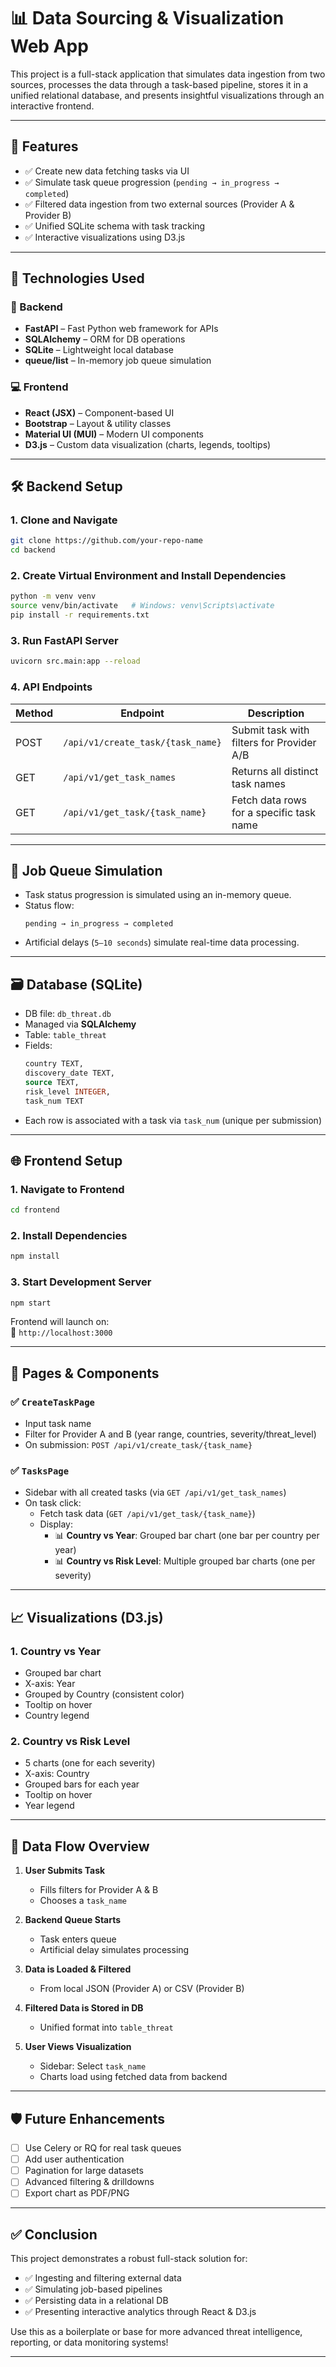 # 📊 Data Sourcing & Visualization Web App

This project is a full-stack application that simulates data ingestion from two sources, processes the data through a task-based pipeline, stores it in a unified relational database, and presents insightful visualizations through an interactive frontend.

---

## 🚀 Features

- ✅ Create new data fetching tasks via UI  
- ✅ Simulate task queue progression (`pending → in_progress → completed`)  
- ✅ Filtered data ingestion from two external sources (Provider A & Provider B)  
- ✅ Unified SQLite schema with task tracking  
- ✅ Interactive visualizations using D3.js  

---

## 🧰 Technologies Used

### 🔧 Backend
- **FastAPI** – Fast Python web framework for APIs  
- **SQLAlchemy** – ORM for DB operations  
- **SQLite** – Lightweight local database  
- **queue/list** – In-memory job queue simulation  

### 💻 Frontend
- **React (JSX)** – Component-based UI  
- **Bootstrap** – Layout & utility classes  
- **Material UI (MUI)** – Modern UI components  
- **D3.js** – Custom data visualization (charts, legends, tooltips)  

---

## 🛠️ Backend Setup

### 1. Clone and Navigate

```bash
git clone https://github.com/your-repo-name
cd backend
```

### 2. Create Virtual Environment and Install Dependencies

```bash
python -m venv venv
source venv/bin/activate   # Windows: venv\Scripts\activate
pip install -r requirements.txt
```

### 3. Run FastAPI Server

```bash
uvicorn src.main:app --reload
```

### 4. API Endpoints

| Method | Endpoint                          | Description                                  |
|--------|-----------------------------------|----------------------------------------------|
| POST   | `/api/v1/create_task/{task_name}` | Submit task with filters for Provider A/B    |
| GET    | `/api/v1/get_task_names`          | Returns all distinct task names              |
| GET    | `/api/v1/get_task/{task_name}`    | Fetch data rows for a specific task name     |

---

## 🧪 Job Queue Simulation

- Task status progression is simulated using an in-memory queue.  
- Status flow:
  ```
  pending → in_progress → completed
  ```
- Artificial delays (`5–10 seconds`) simulate real-time data processing.

---

## 🗃️ Database (SQLite)

- DB file: `db_threat.db`  
- Managed via **SQLAlchemy**  
- Table: `table_threat`  
- Fields:
  ```sql
  country TEXT,
  discovery_date TEXT,
  source TEXT,
  risk_level INTEGER,
  task_num TEXT
  ```
- Each row is associated with a task via `task_num` (unique per submission)

---

## 🌐 Frontend Setup

### 1. Navigate to Frontend

```bash
cd frontend
```

### 2. Install Dependencies

```bash
npm install
```

### 3. Start Development Server

```bash
npm start
```

Frontend will launch on:  
📍 `http://localhost:3000`

---

## 📄 Pages & Components

### ✅ `CreateTaskPage`
- Input task name  
- Filter for Provider A and B (year range, countries, severity/threat_level)  
- On submission: `POST /api/v1/create_task/{task_name}`

### ✅ `TasksPage`
- Sidebar with all created tasks (via `GET /api/v1/get_task_names`)  
- On task click:
  - Fetch task data (`GET /api/v1/get_task/{task_name}`)  
  - Display:
    - 📊 **Country vs Year**: Grouped bar chart (one bar per country per year)  
    - 📊 **Country vs Risk Level**: Multiple grouped bar charts (one per severity)  

---

## 📈 Visualizations (D3.js)

### 1. Country vs Year
- Grouped bar chart  
- X-axis: Year  
- Grouped by Country (consistent color)  
- Tooltip on hover  
- Country legend  

### 2. Country vs Risk Level
- 5 charts (one for each severity)  
- X-axis: Country  
- Grouped bars for each year  
- Tooltip on hover  
- Year legend  

---

## 🔄 Data Flow Overview

1. **User Submits Task**  
   - Fills filters for Provider A & B  
   - Chooses a `task_name`

2. **Backend Queue Starts**  
   - Task enters queue  
   - Artificial delay simulates processing

3. **Data is Loaded & Filtered**  
   - From local JSON (Provider A) or CSV (Provider B)

4. **Filtered Data is Stored in DB**  
   - Unified format into `table_threat`

5. **User Views Visualization**  
   - Sidebar: Select `task_name`  
   - Charts load using fetched data from backend

---

## 🛡 Future Enhancements

- [ ] Use Celery or RQ for real task queues  
- [ ] Add user authentication  
- [ ] Pagination for large datasets  
- [ ] Advanced filtering & drilldowns  
- [ ] Export chart as PDF/PNG  

---

## ✅ Conclusion

This project demonstrates a robust full-stack solution for:

- ✅ Ingesting and filtering external data  
- ✅ Simulating job-based pipelines  
- ✅ Persisting data in a relational DB  
- ✅ Presenting interactive analytics through React & D3.js  

Use this as a boilerplate or base for more advanced threat intelligence, reporting, or data monitoring systems!

---
